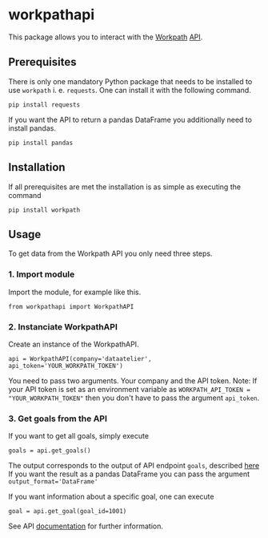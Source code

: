# workpathapi

This package allows you to interact with the [Workpath](https://www.workpath.com/) [API](https://developer.workpath.com/).

## Prerequisites

There is only one mandatory Python package that needs to be installed to use `workpath` i. e. `requests`. One can install it with the following command.

```
pip install requests
```

If you want the API to return a pandas DataFrame you additionally need to install pandas.

```
pip install pandas
```

## Installation

If all prerequisites are met the installation is as simple as executing the command
```
pip install workpath
```

## Usage

To get data from the Workpath API you only need three steps.

### 1. Import module

Import the module, for example like this.

```
from workpathapi import WorkpathAPI
```

### 2. Instanciate WorkpathAPI

Create an instance of the WorkpathAPI.

```
api = WorkpathAPI(company='dataatelier', api_token='YOUR_WORKPATH_TOKEN')
```

You need to pass two arguments. Your company and the API token. 
Note: If your API token is set as an environment variable as `WORKPATH_API_TOKEN = "YOUR_WORKPATH_TOKEN"` then you don't have to pass the argument `api_token`.

### 3. Get goals from the API

If you want to get all goals, simply execute

```
goals = api.get_goals()
```

The output corresponds to the output of API endpoint `goals`, described [here](https://developer.workpath.com/#get-goals)
If you want the result as a pandas DataFrame you can pass the argument `output_format='DataFrame'`


If you want information about a specific goal, one can execute

```
goal = api.get_goal(goal_id=1001)
```

See API [documentation](https://developer.workpath.com/#get-goal-details) for further information.
